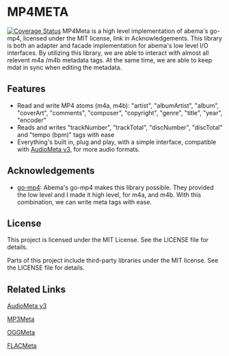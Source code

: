 # MP4META
[![Coverage Status](https://coveralls.io/repos/github/gcottom/mp4meta/badge.svg?branch=main)](https://coveralls.io/github/gcottom/mp4meta?branch=main)
MP4Meta is a high level implementation of abema's go-mp4, licensed under the MIT license, link in Acknowledgements. 
This library is both an adapter and facade implementation for abema's low level I/O interfaces. By utilizing this library,
we are able to interact with almost all relevent m4a /m4b metadata tags. At the same time, we are able to keep mdat in sync
when editing the metadata.

## Features
- Read and write MP4 atoms (m4a, m4b): "artist", "albumArtist", "album", "coverArt", "comments", "composer", "copyright", "genre", 
"title", "year", "encoder"
- Reads and writes "trackNumber", "trackTotal", "discNumber", "discTotal" and "tempo (bpm)" tags with ease
- Everything's built in, plug and play, with a simple interface, compatible with [AudioMeta v3]("github.com/gcottom/audiometa/v3"),
for more audio formats. 

## Acknowledgements
- [go-mp4](github.com/abema/go-mp4): Abema's go-mp4 makes this library possible. They provided the low level and I made it high level,
for m4a, and m4b. With this combination, we can write meta tags with ease. 

## License
This project is licensed under the MIT License. See the LICENSE file for details.

Parts of this project include third-party libraries under the MIT license. See the LICENSE file for details.

## Related Links
[AudioMeta v3](github.com/gcottom/audiometa/v3)

[MP3Meta](github.com/gcottom/mp3meta)

[OGGMeta](github.com/gcottom/oggmeta)

[FLACMeta](github.com/gcottom/flacmeta)